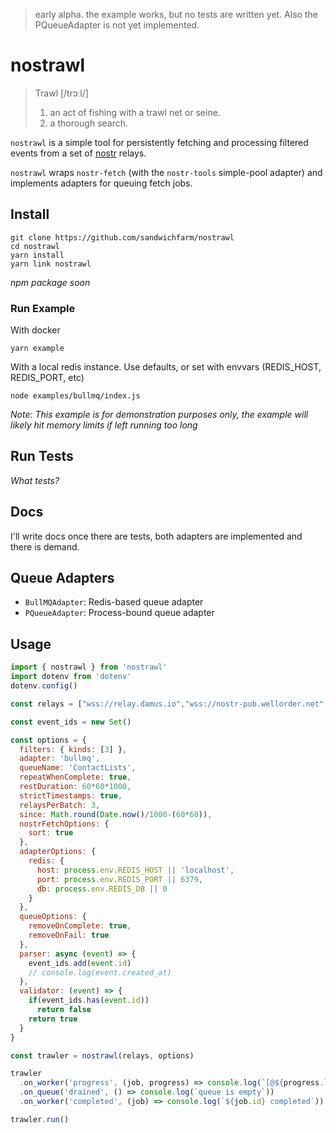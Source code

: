 > early alpha. the example works, but no tests are written yet. Also the PQueueAdapter is not yet implemented. 
# nostrawl 
> Trawl [/trɔːl/] 
> 1. an act of fishing with a trawl net or seine.
> 2. a thorough search.

`nostrawl` is a simple tool for persistently fetching and processing filtered events from a set of [nostr](https://github.com/nostr-protocol/) relays.

`nostrawl` wraps `nostr-fetch` (with the `nostr-tools` simple-pool adapter) and implements adapters for queuing fetch jobs. 

## Install
```
git clone https://github.com/sandwichfarm/nostrawl
cd nostrawl
yarn install
yarn link nostrawl
```
_npm package soon_

### Run Example

With docker
```
yarn example
```
With a local redis instance. Use defaults, or set with envvars (REDIS_HOST, REDIS_PORT, etc)
```
node examples/bullmq/index.js
```
_Note: This example is for demonstration purposes only, the example will likely hit memory limits if left running too long_

## Run Tests
_What tests?_

## Docs
I'll write docs once there are tests, both adapters are implemented and there is demand.

## Queue Adapters
- `BullMQAdapter`: Redis-based queue adapter
- `PQueueAdapter`: Process-bound queue adapter

## Usage 

```js
import { nostrawl } from 'nostrawl'
import dotenv from 'dotenv'
dotenv.config()

const relays = ["wss://relay.damus.io","wss://nostr-pub.wellorder.net","wss://nostr.mom","wss://nostr.slothy.win","wss://global.relay.red"]

const event_ids = new Set()

const options = {
  filters: { kinds: [3] },
  adapter: 'bullmq',
  queueName: 'ContactLists',
  repeatWhenComplete: true,
  restDuration: 60*60*1000,
  strictTimestamps: true,
  relaysPerBatch: 3,
  since: Math.round(Date.now()/1000-(60*60)),
  nostrFetchOptions: {
    sort: true
  },
  adapterOptions: {
    redis: {
      host: process.env.REDIS_HOST || 'localhost',
      port: process.env.REDIS_PORT || 6379, 
      db: process.env.REDIS_DB || 0 
    }
  },
  queueOptions: {
    removeOnComplete: true, 
    removeOnFail: true
  },
  parser: async (event) => {
    event_ids.add(event.id)
    // console.log(event.created_at)
  },
  validator: (event) => {
    if(event_ids.has(event.id))
      return false 
    return true
  } 
}

const trawler = nostrawl(relays, options)

trawler
  .on_worker('progress', (job, progress) => console.log(`[@${progress.last_timestamp}] ${progress.found} events found and ${progress.rejected} events rejected from  ${progress.relay}`))
  .on_queue('drained', () => console.log(`queue is empty`))
  .on_worker('completed', (job) => console.log(`${job.id} completed`))

trawler.run()
```
